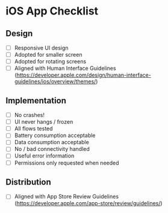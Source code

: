# iOS App Checklist

## Design
- [ ] Responsive UI design
- [ ] Adopted for smaller screen
- [ ] Adopted for rotating screens
- [ ] Aligned with Human Interface Guidelines (https://developer.apple.com/design/human-interface-guidelines/ios/overview/themes/)

## Implementation
- [ ] No crashes!
- [ ] UI never hangs / frozen
- [ ] All flows tested
- [ ] Battery consumption acceptable
- [ ] Data consumption acceptable
- [ ] No / bad connectivity handled
- [ ] Useful error information
- [ ] Permissions only requested when needed

## Distribution
- [ ] Aligned with App Store Review Guidelines (https://developer.apple.com/app-store/review/guidelines/)